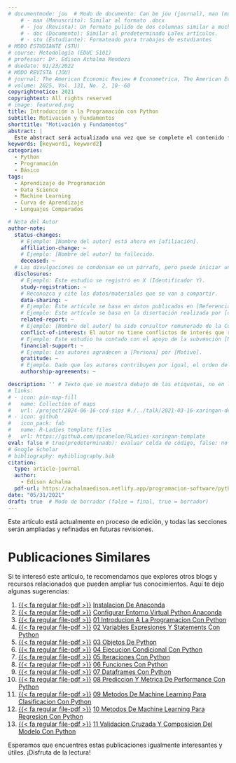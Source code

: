 ```yaml
---
# documentmode: jou  # Modo de documento: Can be jou (journal), man (manuscript), stu (student), or doc (document)
    # - man (Manuscrito): Similar al formato .docx
    # - jou (Revista): Un formato pulido de dos columnas similar a muchas revistas APA.
    # - doc (Documento): Similar al predeterminado LaTex artículos.
    # - stu (Estudiante): Formateado para trabajos de estudiantes
# MODO ESTUDIANTE (STU)
# course: Metodología (EDUC 5101)
# professor: Dr. Edison Achalma Mendoza
# duedate: 01/23/2022
# MODO REVISTA (JOU)
# journal: The American Economic Review # Econometrica, The American Economic Review, Revista de Economía, Revista de la CEPAL
# volume: 2025, Vol. 131, No. 2, 10--60
copyrightnotice: 2021
copyrightext: All rights reserved
# image: featured.png
title: Introducción a la Programación con Python
subtitle: Motivación y Fundamentos
shorttitle: "Motivación y Fundamentos"
abstract: |
  Este abstract será actualizado una vez que se complete el contenido final del artículo.
keywords: [keyword1, keyword2]
categories:
  - Python
  - Programación   
  - Básico
tags:
  - Aprendizaje de Programación
  - Data Science
  - Machine Learning
  - Curva de Aprendizaje
  - Lenguajes Comparados

# Nota del Autor
author-note:
  status-changes: 
    # Ejemplo: [Nombre del autor] está ahora en [afiliación].
    affiliation-change: ~
    # Ejemplo: [Nombre del autor] ha fallecido.
    deceased: ~
  # Las divulgaciones se condensan en un párrafo, pero puede iniciar un campo con dos saltos de línea para separarlas: \n\nNew 
  disclosures:
    # Ejemplo: Este estudio se registró en X (Identificador Y).
    study-registration: ~
    # Reconozca y cite los datos/materiales que se van a compartir.
    data-sharing: ~
    # Ejemplo: Este artículo se basa en datos publicados en [Referencia].
    # Ejemplo: Este artículo se basa en la disertación realizada por [cita].
    related-report: ~
    # Ejemplo: [Nombre del autor] ha sido consultor remunerado de la Corporación X, que ha financiado este estudio.
    conflict-of-interest: El autor no tiene conflictos de interés que revelar.
    # Ejemplo: Este estudio ha contado con el apoyo de la subvención [Número de subvención] de [Fuente de financiación].
    financial-support: ~
    # Ejemplo: Los autores agradecen a [Persona] por [Motivo].
    gratitude: ~
    # Ejemplo. Dado que los autores contribuyen por igual, el orden de autoría se determinó mediante el lanzamiento de una moneda al aire.
    authorship-agreements: ~

description: '' # Texto que se muestra debajo de las etiquetas, no en la página del listado
# links:
# - icon: pin-map-fill
#   name: Collection of maps
#   url: /project/2024-06-16-ccd-sips #./../talk/2021-03-16-xaringan-deploy-demo/
# - icon: github
#   icon_pack: fab
#   name: R-Ladies template files
#   url: https://github.com/spcanelon/RLadies-xaringan-template
eval: false # true(predeterminado): evaluar celda de código, false: no evaluar la celda de código
# Google Scholar
# bibliography: mybibliography.bib
citation:
  type: article-journal
  author:
    - Edison Achalma
  pdf-url: https://achalmaedison.netlify.app/programacion-software/python/2021-05-31-02-variables-expresiones-y-statements-con-python/index.pdf
date: "05/31/2021"
draft: true  # Modo de borrador (false = final, true = borrador)
---
```










Este artículo está actualmente en proceso de edición, y todas las secciones serán ampliadas y refinadas en futuras revisiones.


# Publicaciones Similares

Si te interesó este artículo, te recomendamos que explores otros blogs y recursos relacionados que pueden ampliar tus conocimientos. Aquí te dejo algunas sugerencias:


1. [{{< fa regular file-pdf >}}](https://achalmaedison.netlify.app/programacion-software/python/2020-06-19-instalacion-de-anaconda/index.pdf) [Instalacion De Anaconda](https://achalmaedison.netlify.app/programacion-software/python/2020-06-19-instalacion-de-anaconda)
2. [{{< fa regular file-pdf >}}](https://achalmaedison.netlify.app/programacion-software/python/2020-06-20-configurar-entorno-virtual-python-anaconda/index.pdf) [Configurar Entorno Virtual Python Anaconda](https://achalmaedison.netlify.app/programacion-software/python/2020-06-20-configurar-entorno-virtual-python-anaconda)
3. [{{< fa regular file-pdf >}}](https://achalmaedison.netlify.app/programacion-software/python/2021-04-17-01-introducion-a-la-programacion-con-python/index.pdf) [01 Introducion A La Programacion Con Python](https://achalmaedison.netlify.app/programacion-software/python/2021-04-17-01-introducion-a-la-programacion-con-python)
4. [{{< fa regular file-pdf >}}](https://achalmaedison.netlify.app/programacion-software/python/2021-05-31-02-variables-expresiones-y-statements-con-python/index.pdf) [02 Variables Expresiones Y Statements Con Python](https://achalmaedison.netlify.app/programacion-software/python/2021-05-31-02-variables-expresiones-y-statements-con-python)
5. [{{< fa regular file-pdf >}}](https://achalmaedison.netlify.app/programacion-software/python/2021-06-07-03-objetos-de-python/index.pdf) [03 Objetos De Python](https://achalmaedison.netlify.app/programacion-software/python/2021-06-07-03-objetos-de-python)
6. [{{< fa regular file-pdf >}}](https://achalmaedison.netlify.app/programacion-software/python/2021-06-14-04-ejecucion-condicional-con-python/index.pdf) [04 Ejecucion Condicional Con Python](https://achalmaedison.netlify.app/programacion-software/python/2021-06-14-04-ejecucion-condicional-con-python)
7. [{{< fa regular file-pdf >}}](https://achalmaedison.netlify.app/programacion-software/python/2021-06-21-05-iteraciones-con-python/index.pdf) [05 Iteraciones Con Python](https://achalmaedison.netlify.app/programacion-software/python/2021-06-21-05-iteraciones-con-python)
8. [{{< fa regular file-pdf >}}](https://achalmaedison.netlify.app/programacion-software/python/2021-08-16-06-funciones-con-python/index.pdf) [06 Funciones Con Python](https://achalmaedison.netlify.app/programacion-software/python/2021-08-16-06-funciones-con-python)
9. [{{< fa regular file-pdf >}}](https://achalmaedison.netlify.app/programacion-software/python/2021-08-23-07-dataframes-con-python/index.pdf) [07 Dataframes Con Python](https://achalmaedison.netlify.app/programacion-software/python/2021-08-23-07-dataframes-con-python)
10. [{{< fa regular file-pdf >}}](https://achalmaedison.netlify.app/programacion-software/python/2021-11-29-08-prediccion-y-metrica-de-performance-con-python/index.pdf) [08 Prediccion Y Metrica De Performance Con Python](https://achalmaedison.netlify.app/programacion-software/python/2021-11-29-08-prediccion-y-metrica-de-performance-con-python)
11. [{{< fa regular file-pdf >}}](https://achalmaedison.netlify.app/programacion-software/python/2021-12-06-09-metodos-de-machine-learning-para-clasificacion-con-python/index.pdf) [09 Metodos De Machine Learning Para Clasificacion Con Python](https://achalmaedison.netlify.app/programacion-software/python/2021-12-06-09-metodos-de-machine-learning-para-clasificacion-con-python)
12. [{{< fa regular file-pdf >}}](https://achalmaedison.netlify.app/programacion-software/python/2021-12-13-10-metodos-de-machine-learning-para-regresion-con-python/index.pdf) [10 Metodos De Machine Learning Para Regresion Con Python](https://achalmaedison.netlify.app/programacion-software/python/2021-12-13-10-metodos-de-machine-learning-para-regresion-con-python)
13. [{{< fa regular file-pdf >}}](https://achalmaedison.netlify.app/programacion-software/python/2022-10-31-11-validacion-cruzada-y-composicion-del-modelo-con-python/index.pdf) [11 Validacion Cruzada Y Composicion Del Modelo Con Python](https://achalmaedison.netlify.app/programacion-software/python/2022-10-31-11-validacion-cruzada-y-composicion-del-modelo-con-python)


Esperamos que encuentres estas publicaciones igualmente interesantes y útiles. ¡Disfruta de la lectura!

